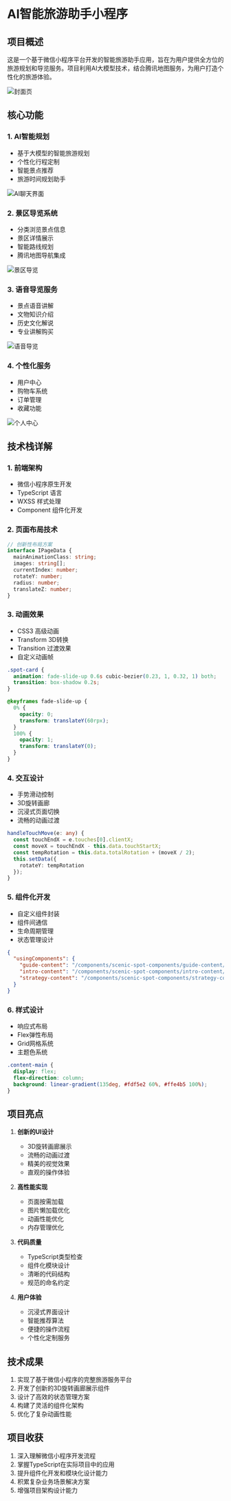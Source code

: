 # AI智能旅游助手小程序

## 项目概述

这是一个基于微信小程序平台开发的智能旅游助手应用，旨在为用户提供全方位的旅游规划和导览服务。项目利用AI大模型技术，结合腾讯地图服务，为用户打造个性化的旅游体验。

![封面页](./images/封面页-后端图片数据缺失.png)

## 核心功能

### 1. AI智能规划
- 基于大模型的智能旅游规划
- 个性化行程定制
- 智能景点推荐
- 旅游时间规划助手

![AI聊天界面](./images/AI聊天页面.png)

### 2. 景区导览系统
- 分类浏览景点信息
- 景区详情展示
- 智能路线规划
- 腾讯地图导航集成

![景区导览](./images/景区导览.png)

### 3. 语音导览服务
- 景点语音讲解
- 文物知识介绍
- 历史文化解说
- 专业讲解购买

![语音导览](./images/景区语音包.png)

### 4. 个性化服务
- 用户中心
- 购物车系统
- 订单管理
- 收藏功能

![个人中心](./images/我的页面.png)

## 技术栈详解

### 1. 前端架构
- 微信小程序原生开发
- TypeScript 语言
- WXSS 样式处理
- Component 组件化开发

### 2. 页面布局技术
```typescript
// 创新性布局方案
interface IPageData {
  mainAnimationClass: string;
  images: string[];
  currentIndex: number;
  rotateY: number;
  radius: number;
  translateZ: number;
}
```

### 3. 动画效果
- CSS3 高级动画
- Transform 3D转换
- Transition 过渡效果
- 自定义动画帧

```css
.spot-card {
  animation: fade-slide-up 0.6s cubic-bezier(0.23, 1, 0.32, 1) both;
  transition: box-shadow 0.2s;
}

@keyframes fade-slide-up {
  0% {
    opacity: 0;
    transform: translateY(60rpx);
  }
  100% {
    opacity: 1;
    transform: translateY(0);
  }
}
```

### 4. 交互设计
- 手势滑动控制
- 3D旋转画廊
- 沉浸式页面切换
- 流畅的动画过渡

```typescript
handleTouchMove(e: any) {
  const touchEndX = e.touches[0].clientX;
  const moveX = touchEndX - this.data.touchStartX;
  const tempRotation = this.data.totalRotation + (moveX / 2);
  this.setData({
    rotateY: tempRotation
  });
}
```

### 5. 组件化开发
- 自定义组件封装
- 组件间通信
- 生命周期管理
- 状态管理设计

```json
{
  "usingComponents": {
    "guide-content": "/components/scenic-spot-components/guide-content/guide-content",
    "intro-content": "/components/scenic-spot-components/intro-content/intro-content",
    "strategy-content": "/components/scenic-spot-components/strategy-content/strategy-content"
  }
}
```

### 6. 样式设计
- 响应式布局
- Flex弹性布局
- Grid网格系统
- 主题色系统

```css
.content-main {
  display: flex;
  flex-direction: column;
  background: linear-gradient(135deg, #fdf5e2 60%, #ffe4b5 100%);
}
```

## 项目亮点

1. **创新的UI设计**
   - 3D旋转画廊展示
   - 流畅的动画过渡
   - 精美的视觉效果
   - 直观的操作体验

2. **高性能实现**
   - 页面按需加载
   - 图片懒加载优化
   - 动画性能优化
   - 内存管理优化

3. **代码质量**
   - TypeScript类型检查
   - 组件化模块设计
   - 清晰的代码结构
   - 规范的命名约定

4. **用户体验**
   - 沉浸式界面设计
   - 智能推荐算法
   - 便捷的操作流程
   - 个性化定制服务

## 技术成果

1. 实现了基于微信小程序的完整旅游服务平台
2. 开发了创新的3D旋转画廊展示组件
3. 设计了高效的状态管理方案
4. 构建了灵活的组件化架构
5. 优化了复杂动画性能

## 项目收获

1. 深入理解微信小程序开发流程
2. 掌握TypeScript在实际项目中的应用
3. 提升组件化开发和模块化设计能力
4. 积累复杂业务场景解决方案
5. 增强项目架构设计能力 